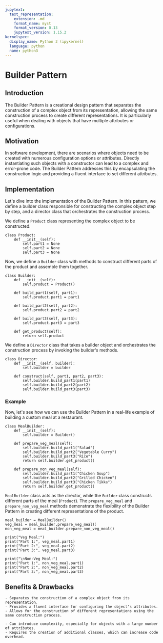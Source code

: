 ```yaml
---
jupytext:
  text_representation:
    extension: .md
    format_name: myst
    format_version: 0.13
    jupytext_version: 1.15.2
kernelspec:
  display_name: Python 3 (ipykernel)
  language: python
  name: python3
---
```


# Builder Pattern

## Introduction

The Builder Pattern is a creational design pattern that separates the construction of a complex object from its representation, allowing the same construction process to create different representations. It is particularly useful when dealing with objects that have multiple attributes or configurations.


## Motivation

In software development, there are scenarios where objects need to be created with numerous configuration options or attributes. Directly instantiating such objects with a constructor can lead to a complex and error-prone code. The Builder Pattern addresses this by encapsulating the construction logic and providing a fluent interface to set different attributes.


## Implementation

Let's dive into the implementation of the Builder Pattern. In this pattern, we define a builder class responsible for constructing the complex object step by step, and a director class that orchestrates the construction process.

We define a `Product` class representing the complex object to be constructed.

```{code-cell} ipython3
class Product:
    def __init__(self):
        self.part1 = None
        self.part2 = None
        self.part3 = None
```

Now, we define a `Builder` class with methods to construct different parts of the product and assemble them together.

```{code-cell} ipython3
class Builder:
    def __init__(self):
        self.product = Product()

    def build_part1(self, part1):
        self.product.part1 = part1

    def build_part2(self, part2):
        self.product.part2 = part2

    def build_part3(self, part3):
        self.product.part3 = part3

    def get_product(self):
        return self.product
```

We define a `Director` class that takes a builder object and orchestrates the construction process by invoking the builder's methods.

```{code-cell} ipython3
class Director:
    def __init__(self, builder):
        self.builder = builder

    def construct(self, part1, part2, part3):
        self.builder.build_part1(part1)
        self.builder.build_part2(part2)
        self.builder.build_part3(part3)
```

### Example

Now, let's see how we can use the Builder Pattern in a real-life example of building a custom meal at a restaurant.

```{code-cell} ipython3
class MealBuilder:
    def __init__(self):
        self.builder = Builder()

    def prepare_veg_meal(self):
        self.builder.build_part1("Salad")
        self.builder.build_part2("Vegetable Curry")
        self.builder.build_part3("Rice")
        return self.builder.get_product()

    def prepare_non_veg_meal(self):
        self.builder.build_part1("Chicken Soup")
        self.builder.build_part2("Grilled Chicken")
        self.builder.build_part3("Chicken Tikka")
        return self.builder.get_product()
```

`MealBuilder` class acts as the director, while the `Builder` class constructs different parts of the meal (`Product`). The `prepare_veg_meal` and `prepare_non_veg_meal` methods demonstrate the flexibility of the Builder Pattern in creating different representations of the product.

```{code-cell} ipython3
meal_builder = MealBuilder()
veg_meal = meal_builder.prepare_veg_meal()
non_veg_meal = meal_builder.prepare_non_veg_meal()

print("Veg Meal:")
print("Part 1:", veg_meal.part1)
print("Part 2:", veg_meal.part2)
print("Part 3:", veg_meal.part3)

print("\nNon-Veg Meal:")
print("Part 1:", non_veg_meal.part1)
print("Part 2:", non_veg_meal.part2)
print("Part 3:", non_veg_meal.part3)
```

## Benefits & Drawbacks

```{admonition} Benefits
- Separates the construction of a complex object from its representation.
- Provides a fluent interface for configuring the object's attributes.
- Allows for the construction of different representations using the same construction process.
```

```{admonition} Drawbacks
- Can introduce complexity, especially for objects with a large number of attributes.
- Requires the creation of additional classes, which can increase code overhead.
```
